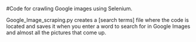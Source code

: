 #Code for crawling Google images using Selenium.


Google_Image_scraping.py creates a [search terms] file where the code is located and saves it when you enter a word to search for in Google Images and almost all the pictures that come up.
